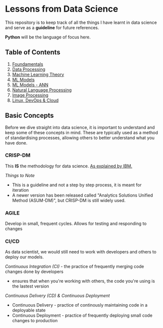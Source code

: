 # Lessons from Data Science
This repository is to keep track of all the things I have learnt in data science and serve as a **guideline** for future references. 

**Python** will be the language of focus here.

## Table of Contents
1. <a href="./1. Foundamentals">Foundamentals</a>
2. <a href="./2. Data Processing">Data Processing</a>
3. <a href="./3. Machine Learning (Theory)">Machine Learning Theory</a>
4. <a href="./4. ML Models">ML Models</a>
5. <a href="./5. ML Models - ANN">ML Models - ANN</a>
6. <a href="./6. Natural Language Processing">Natural Language Processing</a>
7. <a href="./7. Image Processing">Image Processing</a>
8. <a href="./8. Linux, DevOps & Cloud">Linux, DevOps & Cloud</a>

## Basic Concepts
Before we dive straight into data science, it is important to understand and keep some of these concepts in mind. These are typically used as a method of standardising processes, allowing others to better understand what you have done.

### CRISP-DM
This **IS** the methodology for data science. <a href="https://www.ibm.com/support/knowledgecenter/SS3RA7_15.0.0/com.ibm.spss.crispdm.help/crisp_overview.htm">As explained by IBM.</a> 

*Things to Note* 
* This is a guideline and not a step by step process, it is meant for iteration
* A newer version has been released called "Analytics Solutions Unified Method (ASUM-DM)", but CRISP-DM is still widely used.

### AGILE
Develop in small, frequent cycles. Allows for testing and responding to changes

### CI/CD
As data scientist, we would still need to work with developers and others to deploy our models. 

*Continuous Integration (CI)* - the practice of frequently merging code changes done by developers
* ensures that when you're working with others, the code you're using is the lastest version

*Continuous Delivery (CD) & Continuous Deployment*
* Continuous Delivery - practice of continously maintaining code in a deployable state
* Continuous Deployment - practice of frequently deploying small code changes to production

